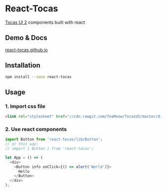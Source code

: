 # React-Tocas

[Tocas UI 2](https://tocas-ui.com/) components built with react

## Demo & Docs

[react-tocas.github.io](https://react-tocas.github.io/)

## Installation

``` bash
npm install --save react-tocas
```

## Usage

### 1. Import css file

``` html
<link rel="stylesheet" href="//cdn.rawgit.com/TeaMeow/TocasUI/master/dist/tocas.min.css">
```

### 2. Use react components

``` js
import Button from 'react-tocas/lib/Button';
// or this way:
// import { Button } from 'react-tocas';

let App = () => (
  <div>
    <Button info onClick={() => alert('World')}>
      Hello
    </Button>
  </div>
);
```
